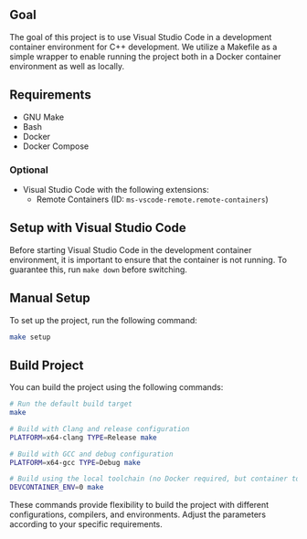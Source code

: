 ## Goal

The goal of this project is to use Visual Studio Code in a development container environment for C++ development. We utilize a Makefile as a simple wrapper to enable running the project both in a Docker container environment as well as locally.

## Requirements

- GNU Make
- Bash
- Docker
- Docker Compose

### Optional

- Visual Studio Code with the following extensions:
  - Remote Containers (ID: `ms-vscode-remote.remote-containers`)

## Setup with Visual Studio Code

Before starting Visual Studio Code in the development container environment, it is important to ensure that the container is not running. To guarantee this, run `make down` before switching.

## Manual Setup

To set up the project, run the following command:

```bash
make setup
```

## Build Project

You can build the project using the following commands:

```bash
# Run the default build target
make

# Build with Clang and release configuration
PLATFORM=x64-clang TYPE=Release make

# Build with GCC and debug configuration
PLATFORM=x64-gcc TYPE=Debug make

# Build using the local toolchain (no Docker required, but container tools need to be installed locally)
DEVCONTAINER_ENV=0 make
```

These commands provide flexibility to build the project with different configurations, compilers, and environments. Adjust the parameters according to your specific requirements.